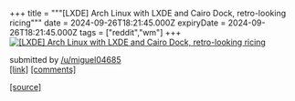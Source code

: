 +++
title = """[LXDE] Arch Linux with LXDE and Cairo Dock, retro-looking ricing"""
date = 2024-09-26T18:21:45.000Z
expiryDate = 2024-09-26T18:21:45.000Z
tags = ["reddit","wm"]
+++
[![[LXDE] Arch Linux with LXDE and Cairo Dock, retro-looking ricing](https://a.thumbs.redditmedia.com/V45bwy0e1F6BDPOB3WnlAPmXYgK0cAIEOkvH7wDjlu4.jpg "[LXDE] Arch Linux with LXDE and Cairo Dock, retro-looking ricing")](https://www.reddit.com/r/unixporn/comments/1fq33xs/lxde_arch_linux_with_lxde_and_cairo_dock/)

submitted by [/u/miguel04685](https://www.reddit.com/user/miguel04685)  
[\[link\]](https://www.reddit.com/gallery/1fq33xs) [\[comments\]](https://www.reddit.com/r/unixporn/comments/1fq33xs/lxde_arch_linux_with_lxde_and_cairo_dock/)

[[source]](https://www.reddit.com/r/unixporn/comments/1fq33xs/lxde_arch_linux_with_lxde_and_cairo_dock/)
